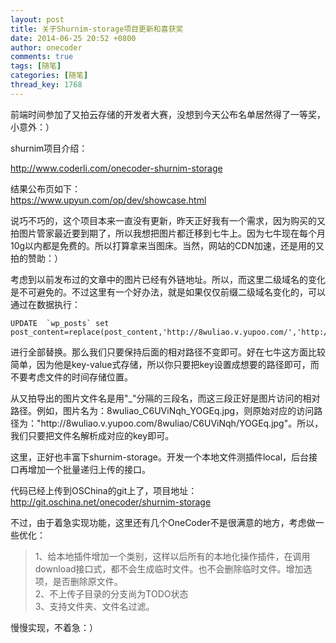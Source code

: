 ```yaml
---
layout: post
title: 关于Shurnim-storage项目更新和喜获奖
date: 2014-06-25 20:52 +0800
author: onecoder
comments: true
tags: [随笔]
categories: [随笔]
thread_key: 1768
---
```

<p>
	前端时间参加了又拍云存储的开发者大赛，没想到今天公布名单居然得了一等奖，小意外：）</p>
<p>
	shurnim项目介绍：</p>
<p>
	<a href="http://www.coderli.com/onecoder-shurnim-storage">http://www.coderli.com/onecoder-shurnim-storage</a></p>
<p>
	结果公布页如下：<br />
	<a href="https://www.upyun.com/op/dev/showcase.html">https://www.upyun.com/op/dev/showcase.html</a></p>
<p>
	说巧不巧的，这个项目本来一直没有更新，昨天正好我有一个需求，因为购买的又拍图片管家最近要到期了，所以我想把图片都迁移到七牛上。因为七牛现在每个月10g以内都是免费的。所以打算拿来当图床。当然，网站的CDN加速，还是用的又拍的赞助：）</p>
<p>
	考虑到以前发布过的文章中的图片已经有外链地址。所以，而这里二级域名的变化是不可避免的。不过这里有一个好办法，就是如果仅仅前缀二级域名变化的，可以通过在数据执行：</p>

```
UPDATE  `wp_posts` set post_content=replace(post_content,'http://8wuliao.v.yupoo.com/','http://onecoder.qiniudn.com');
```

<p>
	进行全部替换。那么我们只要保持后面的相对路径不变即可。好在七牛这方面比较简单，因为他是key-value式存储，所以你只要把key设置成想要的路径即可，而不要考虑文件的时间存储位置。</p>
<p>
	从又拍导出的图片文件名是用&quot;_&quot;分隔的三段名，而这三段正好是图片访问的相对路径。例如，图片名为：8wuliao_C6UViNqh_YOGEq.jpg，则原始对应的访问路径为：&quot;http://8wuliao.v.yupoo.com/8wuliao/C6UViNqh/YOGEq.jpg&quot;。所以，我们只要把文件名解析成对应的key即可。</p>
<p>
	这里，正好也丰富下shurnim-storage。开发一个本地文件测插件local，后台接口再增加一个批量递归上传的接口。</p>
<p>
	代码已经上传到OSChina的git上了，项目地址：<br />
	<a href="http://git.oschina.net/onecoder/shurnim-storage">http://git.oschina.net/onecoder/shurnim-storage</a></p>
<p>
	不过，由于着急实现功能，这里还有几个OneCoder不是很满意的地方，考虑做一些优化：</p>
<blockquote>
	<p>
		1、给本地插件增加一个类别，这样以后所有的本地化操作插件，在调用download接口式，都不会生成临时文件。也不会删除临时文件。增加选项，是否删除原文件。<br />
		2、不上传子目录的分支尚为TODO状态<br />
		3、支持文件夹、文件名过滤。</p>
</blockquote>
<p>
	慢慢实现，不着急：）</p>